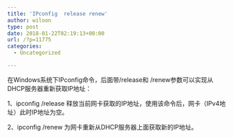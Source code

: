 ```yaml
---
title: 'IPconfig  release renew'
author: wiloon
type: post
date: 2018-01-22T02:19:13+00:00
url: /?p=11775
categories:
  - Uncategorized

---
```

在Windows系统下IPconfig命令，后面带/release和 /renew参数可以实现从DHCP服务器重新获取IP地址：

1、ipconfig /release 释放当前网卡获取的IP地址，使用该命令后，网卡（IPv4地址）此时IP地址为空。

2、ipconfig /renew 为网卡重新从DHCP服务器上面获取新的IP地址。